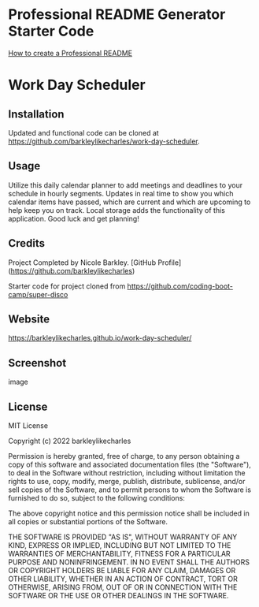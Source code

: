 # Professional README Generator Starter Code

[How to create a Professional README](https://coding-boot-camp.github.io/full-stack/github/professional-readme-guide)

# Work Day Scheduler

## Installation
Updated and functional code can be cloned at https://github.com/barkleylikecharles/work-day-scheduler.

## Usage
Utilize this daily calendar planner to add meetings and deadlines to your schedule in hourly segments. Updates in real time to show you which calendar items have passed, which are current and which are upcoming to help keep you on track. Local storage adds the functionality of this application. Good luck and get planning!

## Credits
Project Completed by Nicole Barkley. [GitHub Profile] (https://github.com/barkleylikecharles)

Starter code for project cloned from https://github.com/coding-boot-camp/super-disco

## Website
https://barkleylikecharles.github.io/work-day-scheduler/

## Screenshot
image

## License
MIT License

Copyright (c) 2022 barkleylikecharles

Permission is hereby granted, free of charge, to any person obtaining a copy of this software and associated documentation files (the "Software"), to deal in the Software without restriction, including without limitation the rights to use, copy, modify, merge, publish, distribute, sublicense, and/or sell copies of the Software, and to permit persons to whom the Software is furnished to do so, subject to the following conditions:

The above copyright notice and this permission notice shall be included in all copies or substantial portions of the Software.

THE SOFTWARE IS PROVIDED "AS IS", WITHOUT WARRANTY OF ANY KIND, EXPRESS OR IMPLIED, INCLUDING BUT NOT LIMITED TO THE WARRANTIES OF MERCHANTABILITY, FITNESS FOR A PARTICULAR PURPOSE AND NONINFRINGEMENT. IN NO EVENT SHALL THE AUTHORS OR COPYRIGHT HOLDERS BE LIABLE FOR ANY CLAIM, DAMAGES OR OTHER LIABILITY, WHETHER IN AN ACTION OF CONTRACT, TORT OR OTHERWISE, ARISING FROM, OUT OF OR IN CONNECTION WITH THE SOFTWARE OR THE USE OR OTHER DEALINGS IN THE SOFTWARE.
